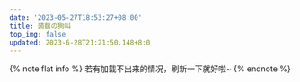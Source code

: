 ```yaml
---
date: '2023-05-27T18:53:27+08:00'
title: 蒟蒻の狗叫
top_img: false
updated: 2023-6-28T21:21:50.148+8:0
---
```

{% note flat info %}
若有加载不出来的情况，刷新一下就好啦~
{% endnote %}
<script>talk_page=1;</script>
<script src="https://unpkg.com/qexo-static@1.6.0/hexo/talks.js"></script>
<link rel="stylesheet" href="https://unpkg.com/qexo-static@1.6.0/hexo/talks.css">
<div id="qexot"></div>
<script >showQexoTalks("qexot", "https://edit.felixesintot.top", 8)</script>


